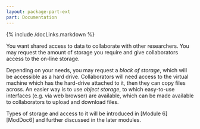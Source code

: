 ```yaml
---
layout: package-part-ext
part: Documentation
---
```


{% include /docLinks.markdown %}

You want shared access to data to collaborate with other researchers. You may request the amount of storage you require and give collaborators access to the on-line storage.

Depending on your needs, you may request a *block of storage*, which will be accessible as a hard drive. Collaborators will need access to the virtual machine which has the hard-drive attached to it, then they can copy files across. 
An easier way is to use *object storage*, to which easy-to-use interfaces (e.g. via web browser) are available, which can be made available to collaborators to upload and download files.     

Types of storage and access to it will be introduced in [Module 6][ModDoc6] and further discussed in the later modules.
